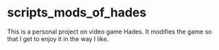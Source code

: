 # scripts_mods_of_hades
This is a personal project on video game Hades. It modifies the game so that I get to enjoy it in the way I like.
